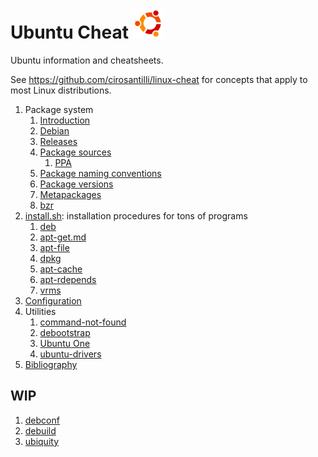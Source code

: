 # Ubuntu Cheat ![logo](logo.png)

Ubuntu information and cheatsheets.

See <https://github.com/cirosantilli/linux-cheat> for concepts that apply to most Linux distributions.

1.  Package system
    1.  [Introduction](introduction.md)
    1.  [Debian](debian.md)
    1.  [Releases](releases.md)
    1.  [Package sources](package-sources.md)
        1. [PPA](ppa.md)
    1.  [Package naming conventions](package-package-versions.md)
    1.  [Package versions](package-versions.md)
    1.  [Metapackages](sources.md)
    1.  [bzr](bzr.md)
1.  [install.sh](install.sh): installation procedures for tons of programs
    1. [deb](deb.md)
    1. [apt-get.md](apt-get.md)
    1. [apt-file](apt-file.md)
    1. [dpkg](dpkg.md)
    1. [apt-cache](apt-cache.md)
    1. [apt-rdepends](apt-rdepends.md)
    1. [vrms](vrms.md)
1.  [Configuration](configuration.md)
1.  Utilities
    1. [command-not-found](command-not-found.md)
    1. [debootstrap](debootstrap.md)
    1. [Ubuntu One](ubuntu-one.md)
    1. [ubuntu-drivers](ubuntu-drivers.md)
1.  [Bibliography](bibliography.md)

## WIP

1. [debconf](debconf.md)
1. [debuild](debuild.md)
1. [ubiquity](ubiquity.md)
